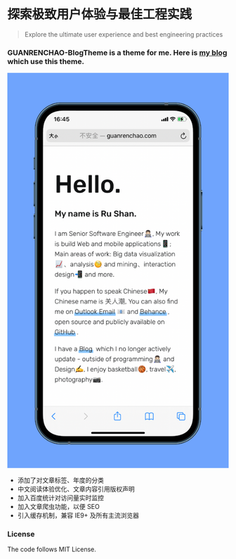 # 探索极致用户体验与最佳工程实践

> Explore the ultimate user experience and best engineering practices


### GUANRENCHAO-BlogTheme is a theme for me. Here is [my blog](http://guanrenchao.com) which use this theme.


![About-me](https://github.com/Haonancx/Haonancx.github.io/blob/master/images/readme.png)


- 添加了对文章标签、年度的分类
- 中文阅读体验优化、文章内容引用版权声明
- 加入百度统计对访问量实时监控
- 加入文章爬虫功能，以便 SEO 
- 引入缓存机制，兼容 IE9+ 及所有主流浏览器

### License

The code follows MIT License.
